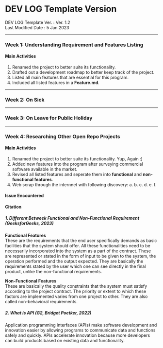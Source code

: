 # DEV LOG Template Version
DEV LOG Template Ver.         : Ver. 1.2 <br>
Last Modified Date            : 5 Jan 2023 <br>

---------------------------------------------------
### Week 1: Understanding Requirement and Features Listing
#### Main Activities
1. Renamed the project to better suite its functionality.
2. Drafted out a development roadmap to better keep track of the project.
3. Listed all main features that are essential for this program.
4. Included all listed features in a **Feature.md**.

---------------------------------------------------
### Week 2: On Sick
---------------------------------------------------
### Week 3: On Leave for Public Holiday
---------------------------------------------------
### Week 4: Researching Other Open Repo Projects
#### Main Activities
1. Renamed the project to better suite its functionality. Yup, Again :)
2. Added new features into the program after surveying commercial software available in the market.
3. Revised all listed features and seperate them into **functional** and **non-functional features**. 
4. Web scrap through the internnet with following discovery:
      a. 
      b.
      c. 
      d. 
      e. 
      f. 

#### Issue Encountered
#### Citation
##### 1. Different Betweek Functional and Non-Functional Requirement (GeeksforGeeks, 2023)
**Functional Features** <br>
These are the requirements that the end user specifically demands as basic facilities that the system should offer. All these functionalities need to be necessarily incorporated into the system as a part of the contract. These are represented or stated in the form of input to be given to the system, the operation performed and the output expected. They are basically the requirements stated by the user which one can see directly in the final product, unlike the non-functional requirements.

**Non-Functional Features** <br>
These are basically the quality constraints that the system must satisfy according to the project contract. The priority or extent to which these factors are implemented varies from one project to other. They are also called non-behavioral requirements.

##### 2. What is API (G2, Bridget Poetker, 2022)
Application programming interfaces (APIs) make software development and innovation easier by allowing programs to communicate data and functions safely and quickly. APIs accelerate innovation because more developers can build products based on existing data and functionality.
